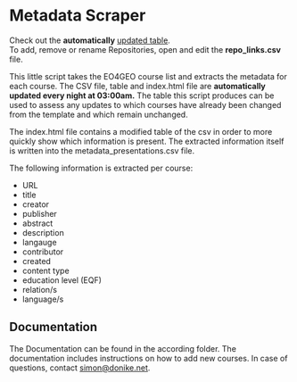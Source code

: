 # Metadata Scraper  
Check out the **automatically** [updated table](https://eo4geocourses.github.io/metadata_scraper/).  
To add, remove or rename Repositories, open and edit the **repo_links.csv** file.


This little script takes the EO4GEO course list and extracts the metadata for each course. The CSV file, table and index.html file are **automatically updated every night at 03:00am.**  The table this script produces can be used to assess any updates to which courses have already been changed from the template and which remain unchanged.
  
The index.html file contains a modified table of the csv in order to more quickly show which information is present. The extracted information itself is written into the metadata_presentations.csv file.
  
  
The following information is extracted per course:  

* URL  
* title
* creator
* publisher
* abstract
* description
* langauge
* contributor
* created
* content type
* education level (EQF)
* relation/s
* language/s
    
## Documentation  
The Documentation can be found in the according folder. The documentation includes instructions on how to add new courses. In case of questions, contact simon@donike.net.
